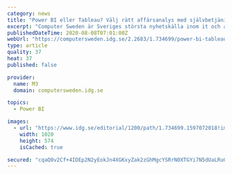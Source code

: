 ```yaml
---
category: news
title: "Power BI eller Tableau? Välj rätt affärsanalys med självbetjäning"
excerpt: "Computer Sweden är Sveriges största nyhetskälla inom it och affärer. Vi publicerar dagligen nyheter som du kan ta del av via sajt, mobil, nyhetsbrev och event."
publishedDateTime: 2020-08-08T07:01:00Z
webUrl: "https://computersweden.idg.se/2.2683/1.734699/power-bi-tableau-affarsanalys"
type: article
quality: 37
heat: 37
published: false

provider:
  name: M3
  domain: computersweden.idg.se

topics:
  - Power BI

images:
  - url: "https://www.idg.se/editorial/1200/path/1.734699.1597072018!imageUploader/55666972.jpg"
    width: 1020
    height: 574
    isCached: true

secured: "cqaQ0v2Cf+4IDEp2N2yEokJn4XGKxyZak2zGhMgcYSRrN0XTGYi7N5dUaLRuGNtSG8+mWBAyPH08o/gkpN4ezrksah/SEmba3H200uNJHAslGeBPBSPLVT5KU/W6wQHhcStZ+Fdw33Tz625xPmLoMuM2pa7SxyBUmRWCxBAGZpLv+SkKgnaFUCMZqRweuIK0OUTBbgx8S/WM0NR7L8KHlORZHNPPQbeq5cFRRJw6zYSoh5eaySTuBwAdKWLFSg4jvj/f3sGaietIL/EDt8GtRm7mogEORS/4MihfBJND4861cAjnm1/aB2Igl5IlSC7aQOI9SnG67jbgFE7y4TWLHw==;nrotckdlzHKis3Wz2AFzCQ=="
---
```


